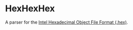# HexHexHex

A parser for the [Intel Hexadecimal Object File Format (.hex)](https://en.wikipedia.org/wiki/Intel_HEX).
